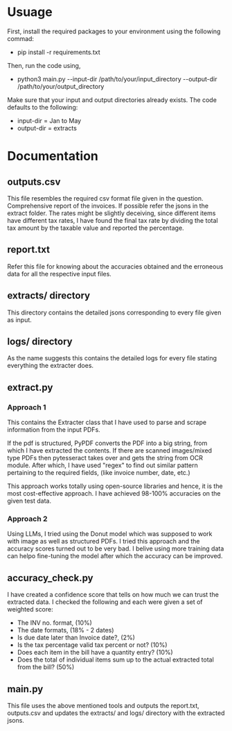 # Usuage
First, install the required packages to your environment using the following commad:
- pip install -r requirements.txt

Then, run the code using,
- python3 main.py --input-dir /path/to/your/input_directory --output-dir /path/to/your/output_directory

Make sure that your input and output directories already exists. The code defaults to the following:
- input-dir = Jan to May
- output-dir = extracts

# Documentation
## outputs.csv
This file resembles the required csv format file given in the question. Comprehensive report of the invoices. If possible refer the jsons in the extract folder.
The rates might be slightly deceiving, since different items have different tax rates, I have found the final tax rate by dividing the total tax amount by the taxable value and reported the percentage.

## report.txt
Refer this file for knowing about the accuracies obtained and the erroneous data for all the respective input files.

## extracts/ directory
This directory contains the detailed jsons corresponding to every file given as input.

## logs/ directory
As the name suggests this contains the detailed logs for every file stating everything the extracter does.

## extract.py
### Approach 1
This contains the Extracter class that I have used to parse and scrape information from the input PDFs.

If the pdf is structured, PyPDF converts the PDF into a big string, from which I have extracted the contents.
If there are scanned images/mixed type PDFs then pytesseract takes over and gets the string from OCR module.
After which, I have used "regex" to find out similar pattern pertaining to the required fields, (like invoice number, date, etc.)

This approach works totally using open-source libraries and hence, it is the most cost-effective approach. 
I have achieved 98-100% accuracies on the given test data.

### Approach 2
Using LLMs,
I tried using the Donut model which was supposed to work with image as well as structured PDFs. I tried this approach and the accuracy scores turned out to be very bad.
I belive using more training data can helpo fine-tuning the model after which the accuracy can be improved.

## accuracy_check.py
I have created a confidence score that tells on how much we can trust the extracted data.
I checked the following and each were given a set of weighted score:
 - The INV no. format, (10%)
 - The date formats, (18% - 2 dates)
 - Is due date later than Invoice date?, (2%)
 - Is the tax percentage valid tax percent or not? (10%)
 - Does each item in the bill have a quantity entry? (10%)
 - Does the total of individual items sum up to the actual extracted total from the bill? (50%)

## main.py
This file uses the above mentioned tools and outputs the report.txt, outputs.csv and updates the extracts/ and logs/ directory with the extracted jsons.



